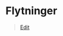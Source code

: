 # Flytninger

> [Edit](https://github.com/FMDatahub/Portal/blob/main/docs/Moduler/Arealforvaltning/Flytninger.md)
